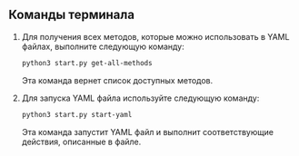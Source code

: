 ## Команды терминала

1. Для получения всех методов, которые можно использовать в YAML файлах, выполните следующую команду:

    ```bash
    python3 start.py get-all-methods
    ```

   Эта команда вернет список доступных методов.

2. Для запуска YAML файла используйте следующую команду:

    ```bash
    python3 start.py start-yaml
    ```

   Эта команда запустит YAML файл и выполнит соответствующие действия, описанные в файле.
